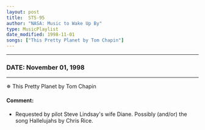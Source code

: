 ```yaml
---
layout: post
title:  STS-95
author: "NASA: Music to Wake Up By"
type: MusicPlaylist
date_modified: 1998-11-01
songs: ["This Pretty Planet by Tom Chapin"]
---
```


----
### DATE: November 01, 1998
----
✵ This Pretty Planet by Tom Chapin

#### Comment:
* Requested by pilot Steve Lindsay's wife Diane. Possibly (and/or) the song Hallelujahs by Chris Rice.



<br/>
<center>
	<a target="_blank"
	   href="https://twitter.com/intent/tweet?hashtags=Space,NASA,Playlist,NASAWakeupCalls,SpaceProgram&text={{ page.author}}, '{{ page.songs.first }}' {{ page.title }}, {{ page.date | date: '%B %d, %Y' }}. {{ site.url }}{{ page.url }} @nasawakeupcalls">
	   <i class="fab fa-twitter" alt="Tweet this page" style="font-size: 1.3em;"></i>
	</a>
	&nbsp; 	<i class="fas fa-user-astronaut" style="font-size: 1.5em;"></i> &nbsp;
    <a type="amzn" search="'This Pretty Planet by Tom Chapin'" category="popular music">
        <i class="fab fa-amazon" style="font-size: 1.3em;"></i>
    </a>
</center>
